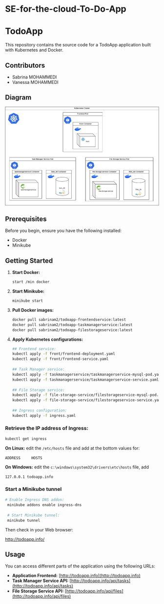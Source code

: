 # SE-for-the-cloud-To-Do-App

# TodoApp

This repository contains the source code for a TodoApp application built with Kubernetes and Docker.

## Contributors

- Sabrina MOHAMMEDI
- Vanessa MOHAMMEDI

## Diagram

![architecture_diagram.png](architecture_diagram.png)

## Prerequisites

Before you begin, ensure you have the following installed:

- Docker
- Minikube

## Getting Started

1. **Start Docker:**
   ```bash
   start /min docker
   ```

2. **Start Minikube:**
   ```bash
   minikube start
   ```

3. **Pull Docker images:**
    ```bash
    docker pull sabrinam2/todoapp-frontendservice:latest
    docker pull sabrinam2/todoapp-taskmanagerservice:latest
    docker pull sabrinam2/todoapp-filestorageservice:latest
    ```

4. **Apply Kubernetes configurations:**
    ```bash
    ## Frontend service:
    kubectl apply -f front/frontend-deployment.yaml
    kubectl apply -f front/frontend-service.yaml
    
    ## Task Manager service:
    kubectl apply -f taskmanagerservice/taskmanagerservice-mysql-pod.yaml
    kubectl apply -f taskmanagerservice/taskmanagerservice-service.yaml
    
    ## File Storage service:
    kubectl apply -f file-storage-service/filestorageservice-mysql-pod.yaml
    kubectl apply -f file-storage-service/filestorageservice-service.yaml
    
    ## Ingress configuration:
    kubectl apply -f ingress.yaml
   ```

### Retrieve the IP address of Ingress:

   ```bash
   kubectl get ingress
   ```

**On Linux:** edit the `/etc/hosts` file and add at the bottom values for:

`ADDRESS     HOSTS`

**On Windows:** edit the `c:\windows\system32\drivers\etc\hosts` file, add

`127.0.0.1 todoapp.info`

### Start a Minikube tunnel
   ```bash
   # Enable Ingress DNS addon:
    minikube addons enable ingress-dns
    
    # Start Minikube tunnel:
    minikube tunnel
   ```

Then check in your Web browser:

http://todoapp.info/

## Usage

You can access different parts of the application using the following URLs:

- **Application Frontend:** [http://todoapp.info](http://todoapp.info)
- **Task Manager Service API:** [http://todoapp.info/api/tasks](http://todoapp.info/api/tasks)
- **File Storage Service API:** [http://todoapp.info/api/files](http://todoapp.info/api/files)
